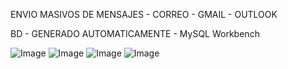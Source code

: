 ENVIO MASIVOS DE MENSAJES - CORREO - GMAIL - OUTLOOK 

BD - GENERADO AUTOMATICAMENTE - MySQL Workbench

![Image](https://github.com/user-attachments/assets/ee63711b-a424-4a36-819f-51ec38a63c51)
![Image](https://github.com/user-attachments/assets/ebe1e633-1d3d-4b91-99d1-15ace67af729)
![Image](https://github.com/user-attachments/assets/4058eaca-d17a-4e9c-80b2-2c1425a60455)
![Image](https://github.com/user-attachments/assets/435ea4f4-71b7-4a70-aced-cd62df779e4b)



